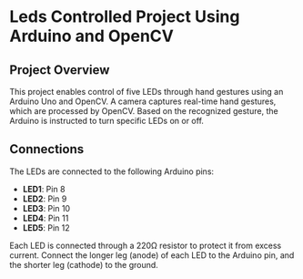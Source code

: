 # Leds Controlled Project Using Arduino and OpenCV

## Project Overview

This project enables control of five LEDs through hand gestures using an Arduino Uno and OpenCV. A camera captures real-time hand gestures, which are processed by OpenCV. Based on the recognized gesture, the Arduino is instructed to turn specific LEDs on or off.

## Connections

The LEDs are connected to the following Arduino pins:

- **LED1**: Pin 8
- **LED2**: Pin 9
- **LED3**: Pin 10
- **LED4**: Pin 11
- **LED5**: Pin 12

Each LED is connected through a 220Ω resistor to protect it from excess current. Connect the longer leg (anode) of each LED to the Arduino pin, and the shorter leg (cathode) to the ground.

